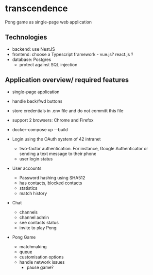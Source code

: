 # transcendence
Pong game as single-page web application 

## Technologies
- backend: use NestJS
- frontend: choose a Typescript framework - vue.js? react.js ?
- database: Postgres
  - protect against SQL injection

## Application overview/ required features
- single-page application
- handle back/fwd buttons
- store credentials in .env file and do not committ this file
- support 2 browsers: Chrome and Firefox
- docker-compose up --build
- Login using the OAuth system of 42 intranet
  - two-factor authentication. For instance, Google Authenticator or sending a text message to their phone
  - user login status

- User accounts
  - Password hashing using SHA512
  - has contacts, blocked contacts
  - statistics
  - match history

- Chat
  - channels
  - channel admin
  - see contacts status
  - invite to play Pong

- Pong Game
  - matchmaking
  - queue
  - customisation options
  - handle network issues
    - pause game?
